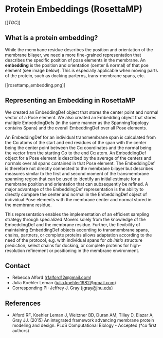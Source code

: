 # Protein Embeddings (RosettaMP)

[[_TOC_]]

## What is a protein embedding? 
While the memrbane residue describes the position and orientation of the membrane bilayer, we need a more fine-grained representation that describes the specific position of pose elements in the membrane. An **embedding** is the position and orientation (center & normal) of that poe element (see image below). This is especially applicable when moving parts of the protein, such as docking parterns, trans-membrane spans, etc. 

[[rosettamp_embedding.png]]

## Representing an Embedding in RosettaMP
We created an EmbeddingDef object that stores the center point and normal vector of a Pose element. We also created an Embedding object that stores multiple EmbeddingDefs (in the same manner as the SpanningTopology contains Spans) and the overall EmbeddingDef over all Pose elements. 

An EmbeddingDef for an individual transmembrane span is calculated from the Cα atoms of the start and end residues of the span with the center being the center point between the Cα coordinates and the normal being the vector from the starting Cα to the end Cα atom. An EmbeddingDef object for a Pose element is described by the average of the centers and normals over all spans contained in that Pose element. The EmbeddingDef is therefore not directly connected to the membrane bilayer but describes measures similar to the first and second moment of the transmembrane spanning region that can be used to identify an initial estimate for a membrane position and orientation that can subsequently be refined. A major advantage of the EmbeddingDef representation is the ability to directly compare the center and normal in the EmbeddingDef object of individual Pose elements with the membrane center and normal stored in the membrane residue. 

This representation enables the implementation of an efficient sampling strategy through specialized Movers solely from the knowledge of the EmbeddingDef and the membrane residue. Further, the flexibility of maintaining EmbeddingDef objects according to transmembrane spans, chains, partners, or complete proteins allows adaptation according to the need of the protocol, e.g. with individual spans for *ab initio* structure prediction, select chains for docking, or complete proteins for high-resolution refinement or positioning in the membrane environment.

## Contact

- Rebecca Alford ([rfalford12@gmail.com](rfalford12@gmail.com))
- Julia Koehler Leman ([julia.koehler1982@gmail.com](julia.koehler1982@gmail.com))
- Corresponding PI: Jeffrey J. Gray ([jgray@jhu.edu](jgray@jhu.edu))

## References

* Alford RF, Koehler Leman J, Weitzner BD, Duran AM, Tilley D, Elazar A, Gray JJ. (2015) An integrated framework advancing membrane protein modeling and design. PLoS Computational Biology - Accepted (*co first authors)


